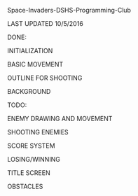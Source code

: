 Space-Invaders-DSHS-Programming-Club

LAST UPDATED 10/5/2016


DONE:

INITIALIZATION

BASIC MOVEMENT

OUTLINE FOR SHOOTING

BACKGROUND


TODO:

ENEMY DRAWING AND MOVEMENT

SHOOTING ENEMIES

SCORE SYSTEM

LOSING/WINNING

TITLE SCREEN

OBSTACLES
